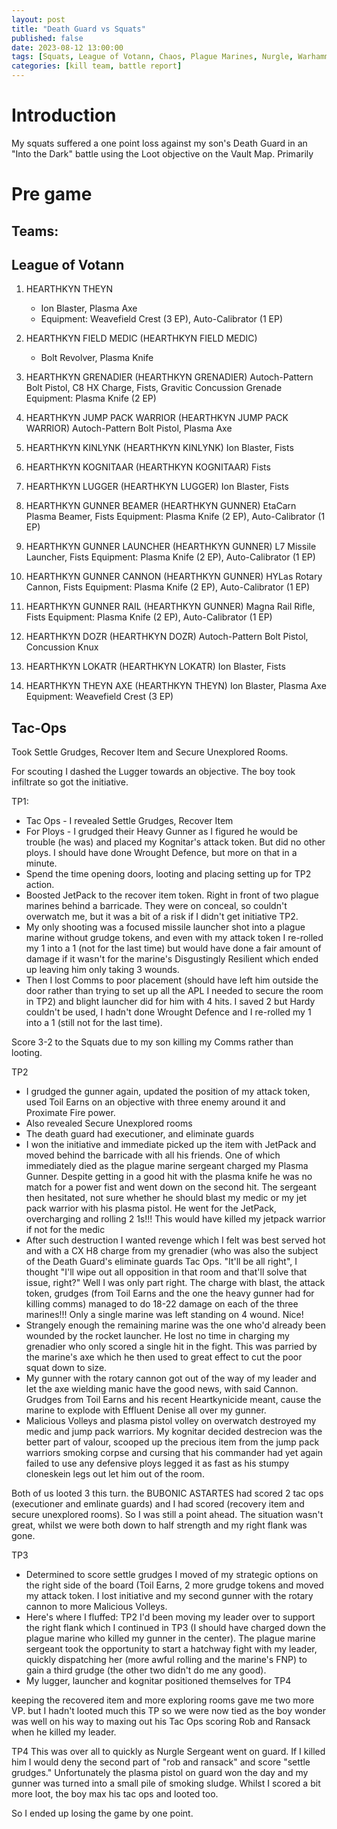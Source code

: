 ```yaml
---
layout: post
title: "Death Guard vs Squats"
published: false
date: 2023-08-12 13:00:00
tags: [Squats, League of Votann, Chaos, Plague Marines, Nurgle, Warhammer 40k, Kill Team 2021]
categories: [kill team, battle report]
---
```


Introduction
============
My squats suffered a one point loss against my son's Death Guard in an "Into the Dark" battle using the Loot objective on the Vault Map.  Primarily 

Pre game
========

Teams:
------

League of Votann
----------------

  1. HEARTHKYN THEYN
      *  Ion Blaster, Plasma Axe
      *  Equipment: Weavefield Crest (3 EP), Auto-Calibrator (1 EP)

  2. HEARTHKYN FIELD MEDIC (HEARTHKYN FIELD MEDIC)
      * Bolt Revolver, Plasma Knife

3. HEARTHKYN GRENADIER (HEARTHKYN GRENADIER)
Autoch-Pattern Bolt Pistol, C8 HX Charge, Fists, Gravitic Concussion Grenade
Equipment: Plasma Knife (2 EP)

4. HEARTHKYN JUMP PACK WARRIOR (HEARTHKYN JUMP PACK WARRIOR)
Autoch-Pattern Bolt Pistol, Plasma Axe

5. HEARTHKYN KINLYNK (HEARTHKYN KINLYNK)
Ion Blaster, Fists

6. HEARTHKYN KOGNITAAR (HEARTHKYN KOGNITAAR)
Fists

7. HEARTHKYN LUGGER (HEARTHKYN LUGGER)
Ion Blaster, Fists

8. HEARTHKYN GUNNER BEAMER (HEARTHKYN GUNNER)
EtaCarn Plasma Beamer, Fists
Equipment: Plasma Knife (2 EP), Auto-Calibrator (1 EP)

9. HEARTHKYN GUNNER LAUNCHER (HEARTHKYN GUNNER)
L7 Missile Launcher, Fists
Equipment: Plasma Knife (2 EP), Auto-Calibrator (1 EP)

10. HEARTHKYN GUNNER CANNON (HEARTHKYN GUNNER)
HYLas Rotary Cannon, Fists
Equipment: Plasma Knife (2 EP), Auto-Calibrator (1 EP)

11. HEARTHKYN GUNNER RAIL (HEARTHKYN GUNNER)
Magna Rail Rifle, Fists
Equipment: Plasma Knife (2 EP), Auto-Calibrator (1 EP)

12. HEARTHKYN DOZR (HEARTHKYN DOZR)
Autoch-Pattern Bolt Pistol, Concussion Knux

13. HEARTHKYN LOKATR (HEARTHKYN LOKATR)
Ion Blaster, Fists

14. HEARTHKYN THEYN AXE (HEARTHKYN THEYN)
Ion Blaster, Plasma Axe
Equipment: Weavefield Crest (3 EP)


Tac-Ops
-------

Took Settle Grudges, Recover Item and Secure Unexplored Rooms. 

For scouting I dashed the Lugger towards an objective. The boy took infiltrate so got the initiative.

TP1:
* Tac Ops - I revealed Settle Grudges, Recover Item
* For Ploys - I grudged their Heavy Gunner  as I figured he would be trouble (he was) and placed my Kognitar's attack token. But did no other ploys. I should have done Wrought Defence, but more on that in a minute. 
*  Spend the time opening doors, looting and placing setting up for TP2 action. 
* Boosted JetPack to the recover item token. Right in front of two plague marines behind a barricade. They were on conceal, so couldn't overwatch me, but it was a bit of a risk if I didn't get initiative TP2.
* My only shooting was a focused missile launcher shot into a plague marine without  grudge tokens, and even with my attack token I re-rolled my 1 into a 1 (not for the last time) but would have done a fair amount of damage if it wasn't for the marine's Disgustingly Resilient which ended up leaving him only taking 3 wounds. 
* Then I lost Comms to poor placement (should have left him outside the door rather than trying to set up all the APL I needed to secure the room in TP2) and blight launcher did for him with 4 hits. I saved 2 but Hardy couldn't be used, I hadn't done Wrought Defence and I re-rolled my 1 into a 1 (still not for the last time). 

Score 3-2 to the Squats due to my son killing my Comms rather than looting. 

TP2
* I grudged the gunner again, updated the position of my attack token, used Toil Earns on an objective with three enemy around it and Proximate Fire power. 
* Also revealed Secure Unexplored rooms
* The death guard had executioner, and eliminate guards 
* I won the initiative and immediate picked up the item with JetPack and moved behind the barricade with all his friends. One of which immediately died as the plague marine sergeant charged my Plasma Gunner. Despite getting in a good hit with the plasma knife he was no match for a power fist and went down on the second hit. The sergeant then hesitated, not sure whether he should blast my medic or my jet pack warrior with his plasma pistol.  He went for the JetPack, overcharging and rolling 2 1s!!! This would have killed my jetpack warrior if not for the medic  
* After such destruction I wanted revenge which I felt was best served hot and with a CX H8 charge from my grenadier (who was also the subject of the Death Guard's eliminate guards Tac Ops. "It'll be all right", I thought "I'll wipe out all opposition in that room and that'll solve that issue, right?" Well I was only part right. The charge with blast, the attack token, grudges (from Toil Earns and the one the heavy gunner had for killing comms) managed to do 18-22 damage on each of the three marines!!! Only a single marine was left standing on 4 wound. Nice!
* Strangely enough the remaining marine was the one who'd already been wounded by the rocket launcher. He lost no time in charging my grenadier who only scored a single hit in the fight. This was parried by the marine's axe which he then used to great effect to cut the poor squat down to size. 
* My gunner with the rotary cannon got out of the way of my leader and let the axe wielding manic have the good news, with said Cannon. Grudges from Toil Earns and his recent Heartkynicide meant, cause the marine to explode with Effluent Denise all over my gunner. 
* Malicious Volleys and plasma pistol volley on overwatch destroyed my medic and jump pack warriors. My kognitar decided destrecion was the better part of valour, scooped up the precious item from the jump pack warriors smoking corpse and cursing that his commander had yet again failed to use any defensive ploys legged it as fast as his stumpy cloneskein legs out let him out  of the room. 

Both of us looted 3 this turn.  the BUBONIC ASTARTES had scored 2 tac ops (executioner and emlinate guards) and I had scored (recovery item and secure unexplored rooms). So I was still a point ahead.  The situation wasn't great, whilst we were both down to half strength and my right flank was gone.

TP3
* Determined to score settle grudges I moved of my strategic options on the right side of the board (Toil Earns, 2 more grudge tokens and moved my attack token. 
I lost initiative and my second gunner with the rotary cannon to more Malicious Volleys. 
* Here's where I fluffed: TP2 I'd been moving my leader over to support the right flank which I continued in TP3 (I should have charged down the plague marine who killed my gunner in the center). The plague marine sergeant took the opportunity to start a hatchway fight with my leader, quickly dispatching her (more awful rolling and the marine's FNP) to gain a third grudge (the other two didn't do me any good). 
* My lugger, launcher and kognitar positioned themselves for TP4

keeping the recovered item and more exploring rooms gave me two more VP. but I hadn't looted much this TP so we were now tied as the boy wonder was well on his way to maxing out his Tac Ops scoring Rob and Ransack when he killed my leader.

TP4
This was over all to quickly as Nurgle Sergeant went on guard. If I killed him I would deny the second part of "rob and ransack" and score "settle grudges." Unfortunately the plasma pistol on guard won the day and my gunner was turned into a small pile of smoking sludge.  Whilst I scored a bit more loot, the boy max his tac ops and looted too. 

So I ended up losing the game by one point. 
